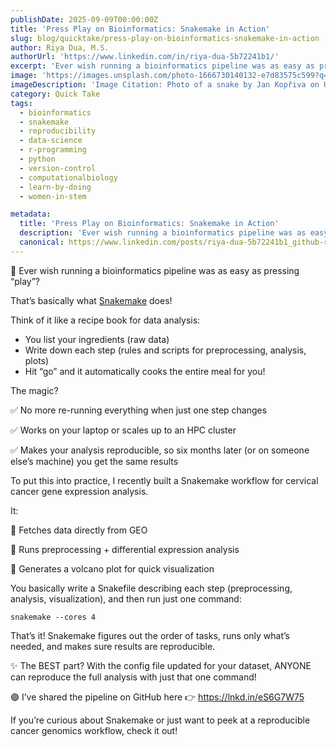 ```yaml
---
publishDate: 2025-09-09T00:00:00Z
title: 'Press Play on Bioinformatics: Snakemake in Action'
slug: blog/quicktake/press-play-on-bioinformatics-snakemake-in-action
author: Riya Dua, M.S.
authorUrl: 'https://www.linkedin.com/in/riya-dua-5b72241b1/'
excerpt: 'Ever wish running a bioinformatics pipeline was as easy as pressing “play”? With Snakemake, it can be.'
image: 'https://images.unsplash.com/photo-1666730140132-e7d83575c599?q=80&w=580&auto=format&fit=crop&ixlib=rb-4.1.0&ixid=M3wxMjA3fDB8MHxwaG90by1wYWdlfHx8fGVufDB8fHx8fA%3D%3D'
imageDescription: 'Image Citation: Photo of a snake by Jan Kopřiva on Unsplash (https://unsplash.com/@jxk).'
category: Quick Take
tags:
  - bioinformatics
  - snakemake
  - reproducibility
  - data-science
  - r-programming
  - python
  - version-control
  - computationalbiology
  - learn-by-doing
  - women-in-stem

metadata:
  title: 'Press Play on Bioinformatics: Snakemake in Action'
  description: 'Ever wish running a bioinformatics pipeline was as easy as pressing “play”? With Snakemake, it can be.'
  canonical: https://www.linkedin.com/posts/riya-dua-5b72241b1_github-riyaduacervical-cancer-snakemake-workflow-activity-7371212703962406912-OHZb?utm_source=share&utm_medium=member_desktop&rcm=ACoAAATZB5MBqJ_1K5vjD4H8pzXOCeXJAzwKjQs
---
```


🐍 Ever wish running a bioinformatics pipeline was as easy as pressing “play”?

That’s basically what [Snakemake](https://snakemake.readthedocs.io/en/stable/) does!

Think of it like a recipe book for data analysis:

- You list your ingredients (raw data)
- Write down each step (rules and scripts for preprocessing, analysis, plots)
- Hit “go” and it automatically cooks the entire meal for you!

The magic?

✅ No more re-running everything when just one step changes

✅ Works on your laptop or scales up to an HPC cluster

✅ Makes your analysis reproducible, so six months later (or on someone else’s machine) you get the same results

To put this into practice, I recently built a Snakemake workflow for cervical cancer gene expression analysis.

It:

🔹 Fetches data directly from GEO

🔹 Runs preprocessing + differential expression analysis

🔹 Generates a volcano plot for quick visualization

You basically write a Snakefile describing each step (preprocessing, analysis, visualization), and then run just one command:

```
snakemake --cores 4
```

That’s it! Snakemake figures out the order of tasks, runs only what’s needed, and makes sure results are reproducible.

✨ The BEST part? With the config file updated for your dataset, ANYONE can reproduce the full analysis with just that one command!

🟢 I’ve shared the pipeline on GitHub here 👉 https://lnkd.in/eS6G7W75

If you’re curious about Snakemake or just want to peek at a reproducible cancer genomics workflow, check it out!
